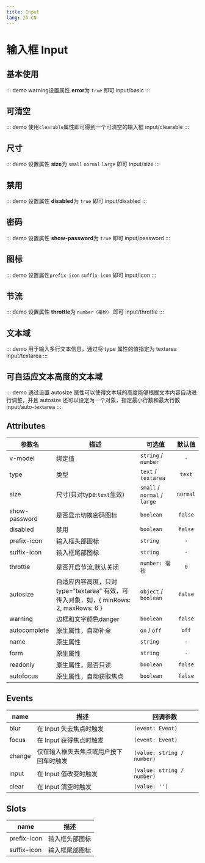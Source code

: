 ```yaml
---
title: Input
lang: zh-CN
---
```


# 输入框 Input

## 基本使用
::: demo  warning设置属性 **error**为 `true` 即可
input/basic
:::


## 可清空
::: demo  使用`clearable`属性即可得到一个可清空的输入框
input/clearable
:::

## 尺寸
::: demo  设置属性 **size**为 `small` `normal` `large` 即可
input/size
:::



## 禁用
::: demo 设置属性 **disabled**为 `true` 即可
input/disabled
:::



## 密码
::: demo 设置属性 **show-password**为 `true` 即可
input/password
:::


## 图标 
::: demo 设置属性`prefix-icon` `suffix-icon` 即可
input/icon
:::

## 节流 
::: demo 设置属性 **throttle**为 `number（毫秒）` 即可 
input/throttle
:::


## 文本域
::: demo 用于输入多行文本信息，通过将 type 属性的值指定为 textarea
input/textarea
:::

## 可自适应文本高度的文本域 
::: demo 通过设置 autosize 属性可以使得文本域的高度能够根据文本内容自动进行调整，并且 autosize 还可以设定为一个对象，指定最小行数和最大行数
input/auto-textarea
:::


## Attributes
|参数名|描述|可选值|默认值|
|---|---|---|:---:|
|v-model|绑定值|`string` / `number`|`-`|
|type|类型|`text` / `textarea`|`text`|
|size|尺寸(只对type:`text`生效)|`small` / `normal` / `large`|`normal`|
|show-password|是否显示切换密码图标|`boolean`|`false`|
|disabled|禁用|`boolean`|`false`|
|prefix-icon|输入框头部图标|`string`|`-`|
|suffix-icon|输入框尾部图标|`string`|`-`|
|throttle|是否开启节流,默认关闭|`number: 毫秒`|`0`|
|autosize|自适应内容高度，只对 type="textarea" 有效，可传入对象，如，\{ minRows: 2, maxRows: 6 \}|`object` / `boolean`|`false`|
|warning|边框和文字颜色danger|`boolean`|`false`|
|autocomplete|原生属性，自动补全|`on` / `off`|`off`|
|name|原生属性|`string`|`-`|
|form|原生属性|`string`|`-`|
|readonly|原生属性，是否只读|`boolean`|`false`|
|autofocus|原生属性，自动获取焦点|`boolean`|`false`|



## Events
|name|描述|回调参数|
|---|---|---|
|blur|在 Input 失去焦点时触发|`(event: Event)`|
|focus|在 Input 获得焦点时触发|`(event: Event)`|
|change|仅在输入框失去焦点或用户按下回车时触发|`(value: string / number)`|
|input|在 Input 值改变时触发|`(value: string / number)`|
|clear|在 Input 清空时触发|`(value: '')`|


## Slots
|name|描述|
|---|---|
|prefix-icon|输入框头部图标|
|suffix-icon|输入框尾部图标|




